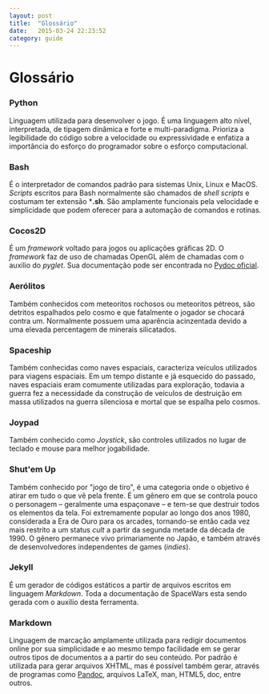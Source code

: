 ```yaml
---
layout: post
title:  "Glossário"
date:   2015-03-24 22:23:52
category: guide
---
```


# Glossário

<h3 id="python"> Python </h3>

Linguagem utilizada para desenvolver o jogo. É uma linguagem alto nível, interpretada, de tipagem dinâmica e forte e multi-paradigma. Prioriza a legibilidade do código sobre a velocidade ou expressividade e enfatiza a importância do esforço do programador sobre o esforço computacional.


<h3 id="bash"> Bash </h3>

É o interpretador de comandos padrão para sistemas Unix, Linux e MacOS. *Scripts* escritos para Bash normalmente são chamados de *shell scripts* e costumam ter extensão  ***.sh**. São amplamente funcionais pela velocidade e simplicidade que podem oferecer para a automação de comandos e rotinas.

<h3 id="cocos2d"> Cocos2D </h3>

É um *framework* voltado para jogos ou aplicações gráficas 2D. O *framework* faz de uso de chamadas OpenGL além de chamadas com o auxilio do *pyglet*. Sua documentação pode ser encontrada no [Pydoc oficial](http://pydoc.net/Python/cocos2d/).

<h3 id="aerolitos"> Aerólitos </h3>

Também conhecidos com meteoritos rochosos ou meteoritos pétreos, são detritos espalhados pelo cosmo e que fatalmente o jogador se chocará contra um. Normalmente possuem uma aparência acinzentada devido a uma elevada percentagem de minerais silicatados.

<h3 id="spaceship"> Spaceship </h3>

Também conhecidas como naves espaciais, caracteriza veículos utilizados para viagens espaciais. Em um tempo distante e já esquecido do passado, naves espaciais eram comumente utilizadas para exploração, todavia a guerra fez a necessidade da construção de veículos de destruição em massa utilizados na guerra silenciosa e mortal que se espalha pelo cosmos.

<h3 id="joypad"> Joypad </h3>

Também conhecido como *Joystick*, são controles utilizados no lugar de teclado e mouse para melhor jogabilidade.

<h3 id="shut_em_up"> Shut'em Up </h3>

Também conhecido por "jogo de tiro", é uma categoria onde o objetivo é atirar em tudo o que vê pela frente. É um gênero em que se controla pouco o personagem – geralmente uma espaçonave – e tem-se que destruir todos os elementos da tela. Foi extremamente popular ao longo dos anos 1980, considerada a Era de Ouro para os arcades, tornando-se então cada vez mais restrito a um status *cult* a partir da segunda metade da década de 1990. O gênero permanece vivo primariamente no Japão, e também através de desenvolvedores independentes de games (*indies*).

<h3 id="jekyll"> Jekyll </h3>

É um gerador de códigos estáticos a partir de arquivos escritos em linguagem *Markdown*. Toda a documentação de SpaceWars esta sendo gerada com o auxilio desta ferramenta.

<h3 id="markdown"> Markdown </h3>

Linguagem de marcação amplamente utilizada para redigir documentos online por sua simplicidade e ao mesmo tempo facilidade em se gerar outros tipos de documentos a a partir do seu conteúdo. Por padrão é utilizada para gerar arquivos XHTML, mas é possível também gerar, através de programas como [Pandoc](http://en.wikipedia.org/wiki/Pandoc), arquivos LaTeX, man, HTML5, doc, entre outros.